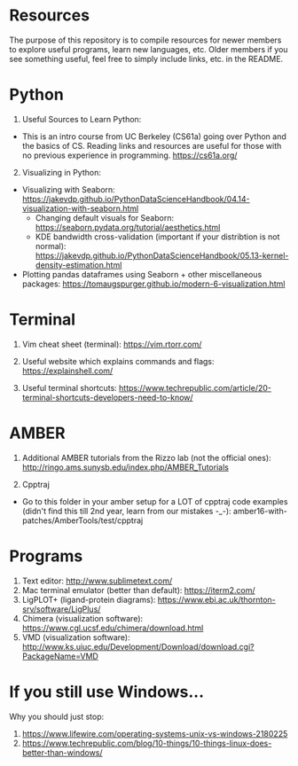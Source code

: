 # Resources
The purpose of this repository is to compile resources for newer members to explore useful programs, learn new languages, etc. Older members if you see something useful, feel free to simply include links, etc. in the README.

# Python
1. Useful Sources to Learn Python:
  - This is an intro course from UC Berkeley (CS61a) going over Python and the basics of CS. Reading links and resources are      useful for those with no previous experience in programming. https://cs61a.org/ 

2. Visualizing in Python:
  - Visualizing with Seaborn: https://jakevdp.github.io/PythonDataScienceHandbook/04.14-visualization-with-seaborn.html 
      - Changing default visuals for Seaborn: https://seaborn.pydata.org/tutorial/aesthetics.html
      -  KDE bandwidth cross-validation (important if your distribtion is not normal): https://jakevdp.github.io/PythonDataScienceHandbook/05.13-kernel-density-estimation.html 
  - Plotting pandas dataframes using Seaborn + other miscellaneous packages: https://tomaugspurger.github.io/modern-6-visualization.html

# Terminal
1. Vim cheat sheet (terminal):
https://vim.rtorr.com/ 

2. Useful website which explains commands and flags:
https://explainshell.com/

3. Useful terminal shortcuts:
https://www.techrepublic.com/article/20-terminal-shortcuts-developers-need-to-know/

# AMBER
1. Additional AMBER tutorials from the Rizzo lab (not the official ones): 
http://ringo.ams.sunysb.edu/index.php/AMBER_Tutorials

2. Cpptraj
  - Go to this folder in your amber setup for a LOT of cpptraj code examples (didn't find this till 2nd year, learn from our mistakes -_-): amber16-with-patches/AmberTools/test/cpptraj 

# Programs
1. Text editor: http://www.sublimetext.com/
2. Mac terminal emulator (better than default): https://iterm2.com/
3. LigPLOT+ (ligand-protein diagrams): https://www.ebi.ac.uk/thornton-srv/software/LigPlus/ 
4. Chimera (visualization software): https://www.cgl.ucsf.edu/chimera/download.html
5. VMD (visualization software): http://www.ks.uiuc.edu/Development/Download/download.cgi?PackageName=VMD

# If you still use Windows...

Why you should just stop: 
1. https://www.lifewire.com/operating-systems-unix-vs-windows-2180225 
2. https://www.techrepublic.com/blog/10-things/10-things-linux-does-better-than-windows/
